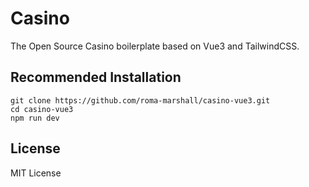 # Casino

The Open Source Casino boilerplate based on Vue3 and TailwindCSS.

## Recommended Installation

```
git clone https://github.com/roma-marshall/casino-vue3.git
cd casino-vue3
npm run dev
```

## License
MIT License

